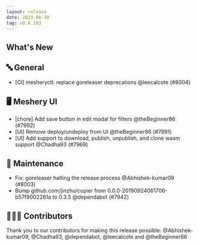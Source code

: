 ```yaml
---
layout: release
date: 2023-06-30
tag: v0.6.103
---
```


## What's New

## 🔤 General

- [CI] mesheryctl: replace goreleaser deprecations @leecalcote (#8004)

## 🖥 Meshery UI

- [chore] Add save button in edit modal for filters @theBeginner86 (#7992)
- [UI] Remove deploy/undeploy from UI @theBeginner86 (#7991)
- [UI] Add support to download, publish, unpublish, and clone wasm support @Chadha93 (#7969)

## 🧰 Maintenance

- Fix: goreleaser halting the release process @Abhishek-kumar09 (#8003)
- Bump github.com/jinzhu/copier from 0.0.0-20190924061706-b57f9002281a to 0.3.5 @dependabot (#7942)

## 👨🏽‍💻 Contributors

Thank you to our contributors for making this release possible:
@Abhishek-kumar09, @Chadha93, @dependabot, @leecalcote and @theBeginner86
